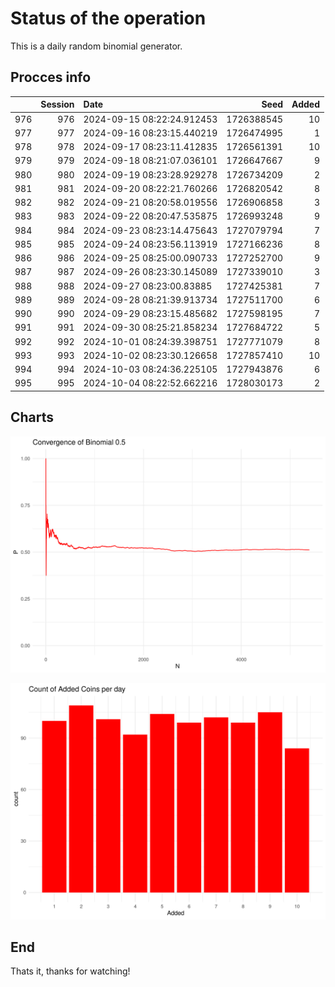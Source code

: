 # Status of the operation
  
  This is a daily random binomial generator.
  
## Procces info

|    | Session|Date                       |       Seed| Added|
|:---|-------:|:--------------------------|----------:|-----:|
|976 |     976|2024-09-15 08:22:24.912453 | 1726388545|    10|
|977 |     977|2024-09-16 08:23:15.440219 | 1726474995|     1|
|978 |     978|2024-09-17 08:23:11.412835 | 1726561391|    10|
|979 |     979|2024-09-18 08:21:07.036101 | 1726647667|     9|
|980 |     980|2024-09-19 08:23:28.929278 | 1726734209|     2|
|981 |     981|2024-09-20 08:22:21.760266 | 1726820542|     8|
|982 |     982|2024-09-21 08:20:58.019556 | 1726906858|     3|
|983 |     983|2024-09-22 08:20:47.535875 | 1726993248|     9|
|984 |     984|2024-09-23 08:23:14.475643 | 1727079794|     7|
|985 |     985|2024-09-24 08:23:56.113919 | 1727166236|     8|
|986 |     986|2024-09-25 08:25:00.090733 | 1727252700|     9|
|987 |     987|2024-09-26 08:23:30.145089 | 1727339010|     3|
|988 |     988|2024-09-27 08:23:00.83885  | 1727425381|     7|
|989 |     989|2024-09-28 08:21:39.913734 | 1727511700|     6|
|990 |     990|2024-09-29 08:23:15.485682 | 1727598195|     7|
|991 |     991|2024-09-30 08:25:21.858234 | 1727684722|     5|
|992 |     992|2024-10-01 08:24:39.398751 | 1727771079|     8|
|993 |     993|2024-10-02 08:23:30.126658 | 1727857410|    10|
|994 |     994|2024-10-03 08:24:36.225105 | 1727943876|     6|
|995 |     995|2024-10-04 08:22:52.662216 | 1728030173|     2|

## Charts 

![](charts/plot1.png)

![](charts/plot2.png)

## End

Thats it, thanks for watching!
